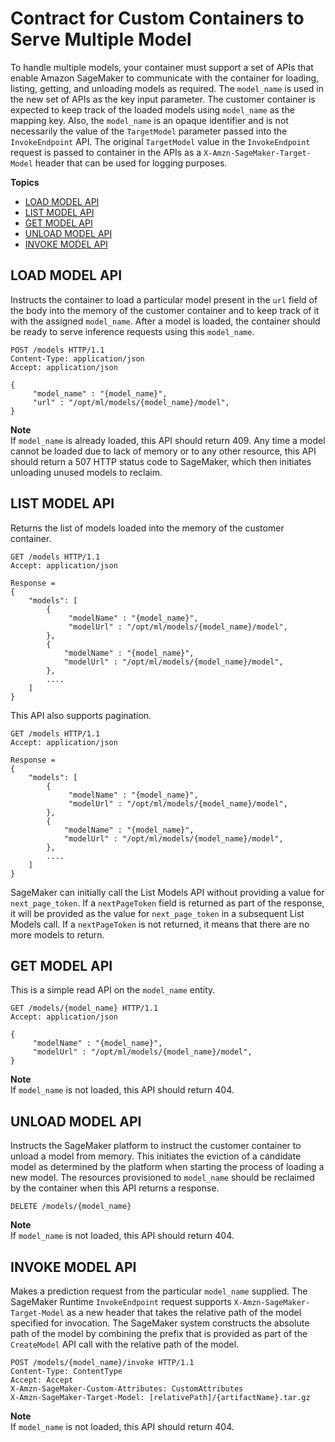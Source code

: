 # Contract for Custom Containers to Serve Multiple Model<a name="mms-container-apis"></a>

To handle multiple models, your container must support a set of APIs that enable Amazon SageMaker to communicate with the container for loading, listing, getting, and unloading models as required\. The `model_name` is used in the new set of APIs as the key input parameter\. The customer container is expected to keep track of the loaded models using `model_name` as the mapping key\. Also, the `model_name` is an opaque identifier and is not necessarily the value of the `TargetModel` parameter passed into the `InvokeEndpoint` API\. The original `TargetModel` value in the `InvokeEndpoint` request is passed to container in the APIs as a `X-Amzn-SageMaker-Target-Model` header that can be used for logging purposes\.

**Topics**
+ [LOAD MODEL API](#multi-model-api-load-model)
+ [LIST MODEL API](#multi-model-api-list-model)
+ [GET MODEL API](#multi-model-api-get-model)
+ [UNLOAD MODEL API](#multi-model-api-unload-model)
+ [INVOKE MODEL API](#multi-model-api-invoke-model)

## LOAD MODEL API<a name="multi-model-api-load-model"></a>

Instructs the container to load a particular model present in the `url` field of the body into the memory of the customer container and to keep track of it with the assigned `model_name`\. After a model is loaded, the container should be ready to serve inference requests using this `model_name`\.

```
POST /models HTTP/1.1
Content-Type: application/json
Accept: application/json

{
     "model_name" : "{model_name}",
     "url" : "/opt/ml/models/{model_name}/model",
}
```

**Note**  
If `model_name` is already loaded, this API should return 409\. Any time a model cannot be loaded due to lack of memory or to any other resource, this API should return a 507 HTTP status code to SageMaker, which then initiates unloading unused models to reclaim\.

## LIST MODEL API<a name="multi-model-api-list-model"></a>

Returns the list of models loaded into the memory of the customer container\.

```
GET /models HTTP/1.1
Accept: application/json

Response = 
{
    "models": [
        {
             "modelName" : "{model_name}",
             "modelUrl" : "/opt/ml/models/{model_name}/model",
        },
        {
            "modelName" : "{model_name}",
            "modelUrl" : "/opt/ml/models/{model_name}/model",
        },
        ....
    ]
}
```

This API also supports pagination\.

```
GET /models HTTP/1.1
Accept: application/json

Response = 
{
    "models": [
        {
             "modelName" : "{model_name}",
             "modelUrl" : "/opt/ml/models/{model_name}/model",
        },
        {
            "modelName" : "{model_name}",
            "modelUrl" : "/opt/ml/models/{model_name}/model",
        },
        ....
    ]
}
```

SageMaker can initially call the List Models API without providing a value for `next_page_token`\. If a `nextPageToken` field is returned as part of the response, it will be provided as the value for `next_page_token` in a subsequent List Models call\. If a `nextPageToken` is not returned, it means that there are no more models to return\.

## GET MODEL API<a name="multi-model-api-get-model"></a>

This is a simple read API on the `model_name` entity\.

```
GET /models/{model_name} HTTP/1.1
Accept: application/json

{
     "modelName" : "{model_name}",
     "modelUrl" : "/opt/ml/models/{model_name}/model",
}
```

**Note**  
If `model_name` is not loaded, this API should return 404\.

## UNLOAD MODEL API<a name="multi-model-api-unload-model"></a>

Instructs the SageMaker platform to instruct the customer container to unload a model from memory\. This initiates the eviction of a candidate model as determined by the platform when starting the process of loading a new model\. The resources provisioned to `model_name` should be reclaimed by the container when this API returns a response\.

```
DELETE /models/{model_name}
```

**Note**  
If `model_name` is not loaded, this API should return 404\.

## INVOKE MODEL API<a name="multi-model-api-invoke-model"></a>

Makes a prediction request from the particular `model_name` supplied\. The SageMaker Runtime `InvokeEndpoint` request supports `X-Amzn-SageMaker-Target-Model` as a new header that takes the relative path of the model specified for invocation\. The SageMaker system constructs the absolute path of the model by combining the prefix that is provided as part of the `CreateModel` API call with the relative path of the model\.

```
POST /models/{model_name}/invoke HTTP/1.1
Content-Type: ContentType
Accept: Accept
X-Amzn-SageMaker-Custom-Attributes: CustomAttributes
X-Amzn-SageMaker-Target-Model: [relativePath]/{artifactName}.tar.gz
```

**Note**  
If `model_name` is not loaded, this API should return 404\.